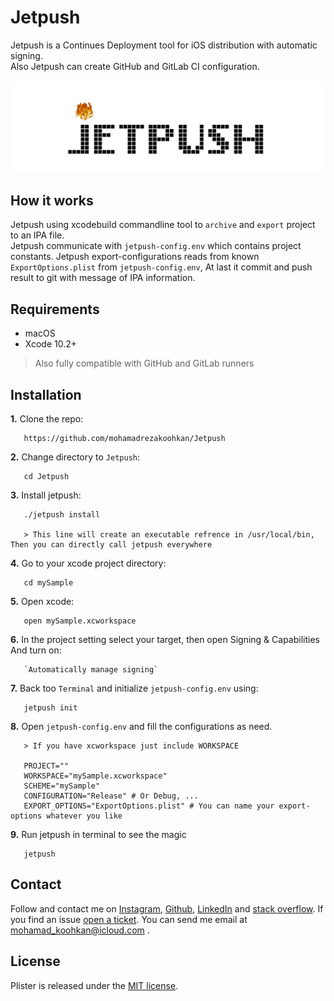 # Jetpush
Jetpush is a Continues Deployment tool for iOS distribution with automatic signing.  
Also Jetpush can create GitHub and GitLab CI configuration.

<img src="https://github.com/mohamadrezakoohkan/Jetpush/blob/master/jetpush.gif">

## How it works
Jetpush using xcodebuild commandline tool to `archive` and `export` project to an IPA file.  
Jetpush communicate with `jetpush-config.env` which contains project constants.
Jetpush export-configurations reads from known `ExportOptions.plist` from `jetpush-config.env`, At last it commit and push result to git with message of IPA information.

## Requirements 
- macOS
- Xcode 10.2+

>  Also fully compatible with GitHub and GitLab runners

## Installation
**1.** Clone the repo:  

       https://github.com/mohamadrezakoohkan/Jetpush

**2.** Change directory to `Jetpush`:  
   
       cd Jetpush

**3.** Install jetpush:  
   
       ./jetpush install 

       > This line will create an executable refrence in /usr/local/bin, Then you can directly call jetpush everywhere

**4.** Go to your xcode project directory:  
   
       cd mySample

**5.** Open xcode:  
 
       open mySample.xcworkspace

**6.** In the project setting select your target, then open Signing & Capabilities And turn on: 
    
       `Automatically manage signing`

**7.** Back too `Terminal` and initialize `jetpush-config.env` using:  

       jetpush init

**8.** Open `jetpush-config.env` and fill the configurations as need.
   
       > If you have xcworkspace just include WORKSPACE  

       PROJECT=""
       WORKSPACE="mySample.xcworkspace"
       SCHEME="mySample"
       CONFIGURATION="Release" # Or Debug, ...
       EXPORT_OPTIONS="ExportOptions.plist" # You can name your export-options whatever you like

**9.** Run jetpush in terminal to see the magic 
    
       jetpush

## Contact
Follow and contact me on [Instagram](https://www.instagram.com/mohamadreza.codes/),  [Github](https://github.com/mohamadrezakoohkan), [LinkedIn](https://www.linkedin.com/in/mohammad-reza-koohkan-558306160/) and [stack overflow](https://stackoverflow.com/users/9706268/mohamad-reza-koohkan?tab=profile). If you find an issue [open a ticket](https://github.com/mohamadrezakoohkan/Jetpush/issues/new). You can send me email at mohamad_koohkan@icloud.com .

## License
Plister is released under the [MIT license](https://github.com/mohamadrezakoohkan/Jetpush/blob/master/LICENSE.md).

